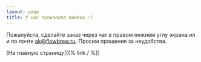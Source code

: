 ```yaml
---
layout: page
title: У нас произошла ошибка :(
---
```


Пожалуйста, сделайте заказ через чат в правом нижнем углу экрана или по почте [ak@flowbrew.ru](mailto:ak@flowbrew.ru). Просим прощения за неудобства.

[На главную страницу]({% link / %})
